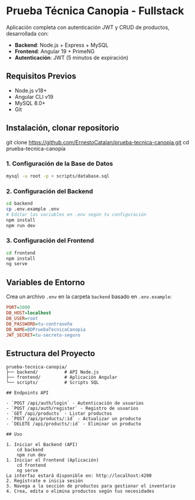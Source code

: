 # Prueba Técnica Canopia - Fullstack

Aplicación completa con autenticación JWT y CRUD de productos, desarrollada con:
- **Backend**: Node.js + Express + MySQL
- **Frontend**: Angular 19 + PrimeNG
- **Autenticación**: JWT (5 minutos de expiración)

## Requisitos Previos

- Node.js v18+
- Angular CLI v19
- MySQL 8.0+
- Git

## Instalación, clonar repositorio
git clone https://github.com/ErnestoCatalan/prueba-tecnica-canopia.git
cd prueba-tecnica-canopia

### 1. Configuración de la Base de Datos

```bash
mysql -u root -p < scripts/database.sql
```

### 2. Configuración del Backend

```bash
cd backend
cp .env.example .env
# Editar las variables en .env según tu configuración
npm install
npm run dev
```

### 3. Configuración del Frontend

```bash
cd frontend
npm install
ng serve
```

## Variables de Entorno

Crea un archivo `.env` en la carpeta `backend` basado en `.env.example`:

```ini
PORT=3000
DB_HOST=localhost
DB_USER=root
DB_PASSWORD=tu-contraseña
DB_NAME=BDPruebaTecnicaCanopia
JWT_SECRET=tu-secreto-seguro
```

## Estructura del Proyecto

```
prueba-tecnica-canopia/
├── backend/          # API Node.js
├── frontend/         # Aplicación Angular
└── scripts/          # Scripts SQL

## Endpoints API

- `POST /api/auth/login` - Autenticación de usuarios
- `POST /api/auth/register` - Registro de usuarios
- `GET /api/products` - Listar productos
- `POST /api/products/:id` - Actualizar un producto
- `DELETE /api/products/:id` - Eliminar un producto

## Uso

1. Iniciar el Backend (API) 
    cd backend
    npm run dev
1. Iniciar el Frontend (Aplicación)
    cd frontend
    ng serve
La interfaz estará disponible en: http://localhost:4200
2. Regístrate e inicia sesión
3. Navega a la sección de productos para gestionar el inventario
4. Crea, edita o elimina productos según tus necesidades